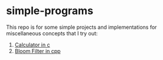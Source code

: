 # simple-programs

This repo is for some simple projects and implementations for miscellaneous concepts that I try out:
1. [Calculator in c](https://github.com/abhiknowswhy/simple-programs/tree/main/calculator%20in%20c)
2. [Bloom Filter in cpp](https://github.com/abhiknowswhy/simple-programs/tree/main/Bloom%20filters)
